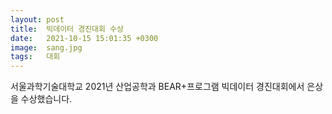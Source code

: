 ```yaml
---
layout: post
title:  빅데이터 경진대회 수상
date:   2021-10-15 15:01:35 +0300
image:  sang.jpg
tags:   대회
---
```


서울과학기술대학교 2021년 산업공학과 BEAR+프로그램 빅데이터 경진대회에서 은상을 수상했습니다.
